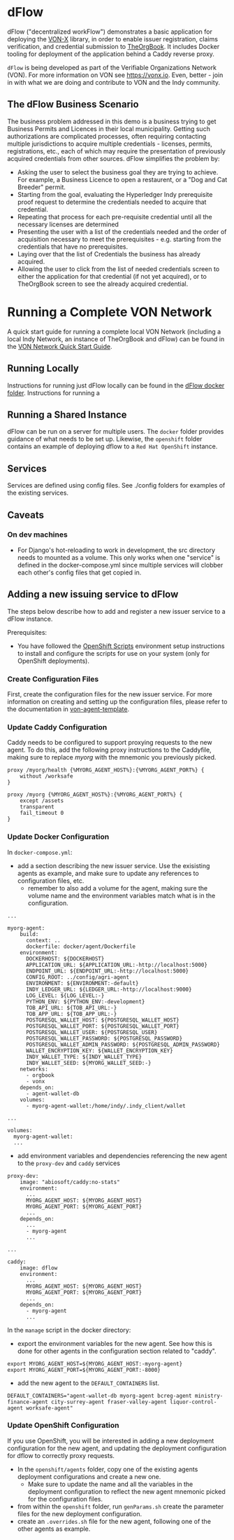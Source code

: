 # dFlow

dFlow ("decentralized workFlow") demonstrates a basic application for deploying the [VON-X](https://github.com/PSPC-SPAC-buyandsell/von-x) library, in order to enable issuer registration, claims verification, and credential submission to [TheOrgBook](https://github.com/bcgov/TheOrgBook). It includes Docker tooling for deployment of the application behind a Caddy reverse proxy.

`dFlow` is being developed as part of the Verifiable Organizations Network (VON). For more information on VON see https://vonx.io.  Even, better - join in with what we are doing and contribute to VON and the Indy community.

## The dFlow Business Scenario

The business problem addressed in this demo is a business trying to get Business Permits and Licences in their local municipality. Getting such authorizations are complicated processes, often requiring contacting multiple jurisdictions to acquire multiple credentials - licenses, permits, registrations, etc., each of which may require the presentation of previously acquired credentials from other sources. dFlow simplifies the problem by:

- Asking the user to select the business goal they are trying to achieve. For example, a Business Licence to open a restaurent, or a "Dog and Cat Breeder" permit.
- Starting from the goal, evaluating the Hyperledger Indy prerequisite proof request to determine the credentials needed to acquire that credential.
- Repeating that process for each pre-requisite credential until all the necessary licenses are determined
- Presenting the user with a list of the credentials needed and the order of acquisition necessary to meet the prerequisites - e.g. starting from the credentials that have no prerequisites.
- Laying over that the list of Credentials the business has already acquired.
- Allowing the user to click from the list of needed credentials screen to either the application for that credential (if not yet acquired), or to TheOrgBook screen to see the already acquired credential.

# Running a Complete VON Network

A quick start guide for running a complete local VON Network (including a local Indy Network, an instance of TheOrgBook and dFlow) can be found in the [VON Network Quick Start Guide](https://github.com/bcgov/permitify/blob/master/docker/VONNetworkQuickStartGuide.md).

## Running Locally

Instructions for running just dFlow locally can be found in the [dFlow docker folder](https://github.com/bcgov/permitify/tree/master/docker). Instructions for running a 

## Running a Shared Instance

dFlow can be run on a server for multiple users. The `docker` folder provides guidance of what needs to be set up. Likewise, the `openshift` folder contains an example of deploying dflow to a `Red Hat OpenShift` instance.

## Services

Services are defined using config files. See ./config folders for examples of the existing services.

## Caveats

### On dev machines

- For Django's hot-reloading to work in development, the src directory needs to mounted as a volume. This only works when one "service" is defined in the docker-compose.yml since multiple services will clobber each other's config files that get copied in.

## Adding a new issuing service to dFlow

The steps below describe how to add and register a new issuer service to a dFlow instance.

Prerequisites:

- You have followed the [OpenShift Scripts](https://github.com/BCDevOps/openshift-project-tools/blob/master/bin/README.md) environment setup instructions to install and configure the scripts for use on your system (only for OpenShift deployments).

### Create Configuration Files

First, create the configuration files for the new issuer service. For more information on creating and setting up the configuration files, please refer to the documentation in [von-agent-template](https://github.com/bcgov/von-agent-template/tree/master/von-x-agent/config).

### Update Caddy Configuration

Caddy needs to be configured to support proxying requests to the new agent. To do this, add the following proxy instructions to the Caddyfile, making sure to replace _myorg_ with the mnemonic you previously picked.
```
proxy /myorg/health {%MYORG_AGENT_HOST%}:{%MYORG_AGENT_PORT%} {
    without /worksafe
}

proxy /myorg {%MYORG_AGENT_HOST%}:{%MYORG_AGENT_PORT%} {
    except /assets
    transparent
    fail_timeout 0
}
```

### Update Docker Configuration

In `docker-compose.yml`:
- add a section describing the new issuer service. Use the exisisting agents as example, and make sure to update any references to configuration files, etc.
  - remember to also add a volume for the agent, making sure the volume name and the environment variables match what is in the configuration.
```
...

myorg-agent:
    build:
      context: ..
      dockerfile: docker/agent/Dockerfile
    environment:
      DOCKERHOST: ${DOCKERHOST}
      APPLICATION_URL: ${APPLICATION_URL:-http://localhost:5000}
      ENDPOINT_URL: ${ENDPOINT_URL:-http://localhost:5000}
      CONFIG_ROOT: ../config/agri-agent
      ENVIRONMENT: ${ENVIRONMENT:-default}
      INDY_LEDGER_URL: ${LEDGER_URL:-http://localhost:9000}
      LOG_LEVEL: ${LOG_LEVEL:-}
      PYTHON_ENV: ${PYTHON_ENV:-development}
      TOB_API_URL: ${TOB_API_URL:-}
      TOB_APP_URL: ${TOB_APP_URL:-}
      POSTGRESQL_WALLET_HOST: ${POSTGRESQL_WALLET_HOST}
      POSTGRESQL_WALLET_PORT: ${POSTGRESQL_WALLET_PORT}
      POSTGRESQL_WALLET_USER: ${POSTGRESQL_USER}
      POSTGRESQL_WALLET_PASSWORD: ${POSTGRESQL_PASSWORD}
      POSTGRESQL_WALLET_ADMIN_PASSWORD: ${POSTGRESQL_ADMIN_PASSWORD}
      WALLET_ENCRYPTION_KEY: ${WALLET_ENCRYPTION_KEY}
      INDY_WALLET_TYPE: ${INDY_WALLET_TYPE}
      INDY_WALLET_SEED: ${MYORG_WALLET_SEED:-}
    networks:
      - orgbook
      - vonx
    depends_on:
      - agent-wallet-db
    volumes:
      - myorg-agent-wallet:/home/indy/.indy_client/wallet

...

volumes:
  myorg-agent-wallet:
  ...
```
- add environment variables and dependencies referencing the new agent to the `proxy-dev` and `caddy` services
```
proxy-dev:
    image: "abiosoft/caddy:no-stats"
    environment:
      ...
      MYORG_AGENT_HOST: ${MYORG_AGENT_HOST}
      MYORG_AGENT_PORT: ${MYORG_AGENT_PORT}
      ...
    depends_on:
      ...
      - myorg-agent
      ...

...

caddy:
    image: dflow
    environment:
      ...
      MYORG_AGENT_HOST: ${MYORG_AGENT_HOST}
      MYORG_AGENT_PORT: ${MYORG_AGENT_PORT}
      ...
    depends_on:
      - myorg-agent
      ...
```

In the `manage` script in the docker directory:
- export the environment variables for the new agent. See how this is done for other agents in the configuration section related to "caddy".
```
export MYORG_AGENT_HOST=${MYORG_AGENT_HOST:-myorg-agent}
export MYORG_AGENT_PORT=${MYORG_AGENT_PORT:-8000}  
```
- add the new agent to the `DEFAULT_CONTAINERS` list.
```
DEFAULT_CONTAINERS="agent-wallet-db myorg-agent bcreg-agent ministry-finance-agent city-surrey-agent fraser-valley-agent liquor-control-agent worksafe-agent"
```

### Update OpenShift Configuration

If you use OpenShift, you will be interested in adding a new deployment configuration for the new agent, and updating the deployment configuration for dflow to correctly proxy requests.

- In the `openshift/agents` folder, copy one of the existing agents deployment configurations and create a new one.
  - Make sure to update the name and all the variables in the deployment configuration to reflect the new agent mnemonic picked for the configuration files.
- from within the `openshift` folder, run `genParams.sh` create the parameter files for the new deployment configuration.
- create an `.overrides.sh` file for the new agent, following one of the other agents as example.
